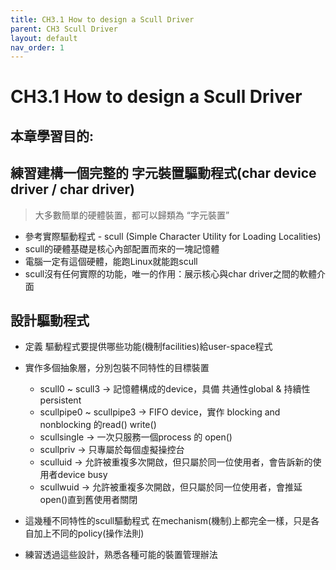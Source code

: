 ```yaml
---
title: CH3.1 How to design a Scull Driver
parent: CH3 Scull Driver
layout: default
nav_order: 1
---
```


# CH3.1 How to design a Scull Driver

## 本章學習目的: 
## 練習建構一個完整的 字元裝置驅動程式(char device driver / char driver)

> 大多數簡單的硬體裝置，都可以歸類為 “字元裝置”
> 

- 參考實際驅動程式 - scull (Simple Character Utility for Loading Localities)
- scull的硬體基礎是核心內部配置而來的一塊記憶體
- 電腦一定有這個硬體，能跑Linux就能跑scull
- scull沒有任何實際的功能，唯一的作用：展示核心與char driver之間的軟體介面

## 設計驅動程式

- 定義 驅動程式要提供哪些功能(機制facilities)給user-space程式
  
- 實作多個抽象層，分別包裝不同特性的目標裝置
    - scull0 ~ scull3 → 記憶體構成的device，具備 共通性global & 持續性persistent
    - scullpipe0 ~ scullpipe3 → FIFO device，實作 blocking and nonblocking 的read() write()
    - scullsingle → 一次只服務一個process 的 open()
    - scullpriv → 只專屬於每個虛擬操控台
    - sculluid → 允許被重複多次開啟，但只屬於同一位使用者，會告訴新的使用者device busy
    - scullwuid → 允許被重複多次開啟，但只屬於同一位使用者，會推延open()直到舊使用者關閉
      
- 這幾種不同特性的scull驅動程式
  在mechanism(機制)上都完全一樣，只是各自加上不同的policy(操作法則)

- 練習透過這些設計，熟悉各種可能的裝置管理辦法
